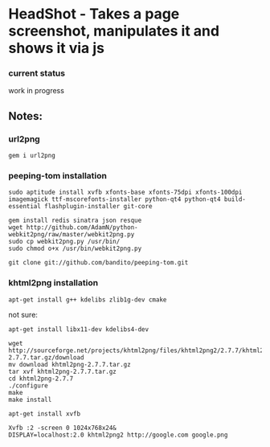 # HeadShot - Takes a page screenshot, manipulates it and shows it via js

### current status

work in progress


## Notes:

### url2png

    gem i url2png

### peeping-tom installation

    sudo aptitude install xvfb xfonts-base xfonts-75dpi xfonts-100dpi imagemagick ttf-mscorefonts-installer python-qt4 python-qt4 build-essential flashplugin-installer git-core

    gem install redis sinatra json resque
    wget http://github.com/AdamN/python-webkit2png/raw/master/webkit2png.py
    sudo cp webkit2png.py /usr/bin/
    sudo chmod o+x /usr/bin/webkit2png.py

    git clone git://github.com/bandito/peeping-tom.git



### khtml2png installation

    apt-get install g++ kdelibs zlib1g-dev cmake

not sure:
  
    apt-get install libx11-dev kdelibs4-dev

    wget http://sourceforge.net/projects/khtml2png/files/khtml2png2/2.7.7/khtml2png-2.7.7.tar.gz/download
    mv download khtml2png-2.7.7.tar.gz
    tar xvf khtml2png-2.7.7.tar.gz
    cd khtml2png-2.7.7
    ./configure
    make
    make install

    apt-get install xvfb

    Xvfb :2 -screen 0 1024x768x24&
    DISPLAY=localhost:2.0 khtml2png2 http://google.com google.png